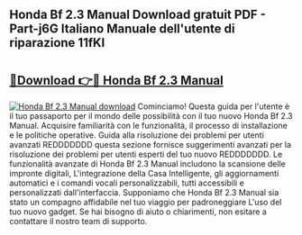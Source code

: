 ## Honda Bf 2.3 Manual Download gratuit PDF - Part-j6G Italiano Manuale dell'utente di riparazione 11fKl

# <h2><a href="http://dfcw4o.blite.top/?on=Honda+Bf+2.3+Manual">🔗Download 👉🔴 Honda Bf 2.3 Manual</a></h2>

[![Honda Bf 2.3 Manual download](https://i.imgur.com/lujVjoI.png)](http://dfcw4o.blite.top/?on=Honda+Bf+2.3+Manual)
Cominciamo! Questa guida per l'utente è il tuo passaporto per il mondo delle possibilità con il tuo nuovo Honda Bf 2.3 Manual. Acquisire familiarità con le funzionalità, il processo di installazione e le politiche operative. Guida alla risoluzione dei problemi per utenti avanzati REDDDDDDD questa sezione fornisce suggerimenti avanzati per la risoluzione dei problemi per utenti esperti del tuo nuovo REDDDDDDD. Le funzionalità avanzate di Honda Bf 2.3 Manual includono la scansione delle impronte digitali, L'integrazione della Casa Intelligente, gli aggiornamenti automatici e i comandi vocali personalizzabili, tutti accessibili e personalizzati dall'interfaccia. Supponiamo che Honda Bf 2.3 Manual sia stato un compagno affidabile nel tuo viaggio per padroneggiare L'uso del tuo nuovo gadget. Se hai bisogno di aiuto o chiarimenti, non esitare a contattare il nostro team di supporto.
